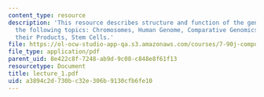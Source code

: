 ```yaml
---
content_type: resource
description: 'This resource describes structure and function of the genome and covers
  the following topics: Chromosomes, Human Genome, Comparative Genomics, Genes and
  their Products, Stem Cells.'
file: https://ol-ocw-studio-app-qa.s3.amazonaws.com/courses/7-90j-computational-functional-genomics-spring-2005/a3894c2d730bc32e306b9130cfb6fe10_lecture_1.pdf
file_type: application/pdf
parent_uid: 8e422c8f-7248-ab9d-9c08-c848e8f61f13
resourcetype: Document
title: lecture_1.pdf
uid: a3894c2d-730b-c32e-306b-9130cfb6fe10
---
```

